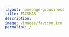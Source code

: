 ```yaml
---
layout: homepage-gobusiness
title: FACSMAB
description:
image: /images/favicon.ico
permalink: /
---
```

